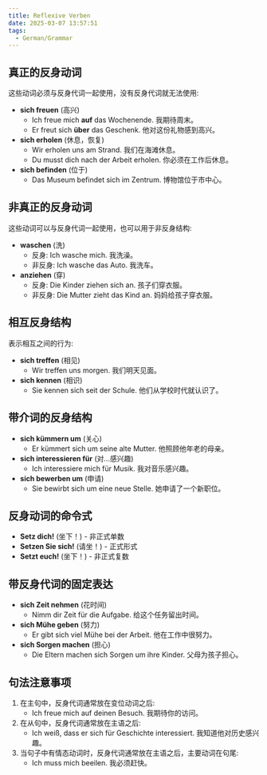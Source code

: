 ```yaml
---
title: Reflexive Verben
date: 2025-03-07 13:57:51
tags: 
  - German/Grammar
---
```


## 真正的反身动词

这些动词必须与反身代词一起使用，没有反身代词就无法使用:

- **sich freuen** (高兴)
	- Ich freue mich **auf** das Wochenende. 我期待周末。
	- Er freut sich **über** das Geschenk. 他对这份礼物感到高兴。
- **sich erholen** (休息，恢复)
	- Wir erholen uns am Strand. 我们在海滩休息。
	- Du musst dich nach der Arbeit erholen. 你必须在工作后休息。
- **sich befinden** (位于)
	- Das Museum befindet sich im Zentrum. 博物馆位于市中心。

## 非真正的反身动词

这些动词可以与反身代词一起使用，也可以用于非反身结构:

- **waschen** (洗)
	- 反身: Ich wasche mich. 我洗澡。
	- 非反身: Ich wasche das Auto. 我洗车。
- **anziehen** (穿)
	- 反身: Die Kinder ziehen sich an. 孩子们穿衣服。
	- 非反身: Die Mutter zieht das Kind an. 妈妈给孩子穿衣服。

## 相互反身结构

表示相互之间的行为:

- **sich treffen** (相见)
	- Wir treffen uns morgen. 我们明天见面。
- **sich kennen** (相识)
	- Sie kennen sich seit der Schule. 他们从学校时代就认识了。

## 带介词的反身结构

- **sich kümmern um** (关心)
	- Er kümmert sich um seine alte Mutter. 他照顾他年老的母亲。
- **sich interessieren für** (对…感兴趣)
	- Ich interessiere mich für Musik. 我对音乐感兴趣。
- **sich bewerben um** (申请)
	- Sie bewirbt sich um eine neue Stelle. 她申请了一个新职位。

## 反身动词的命令式

- **Setz dich!** (坐下！) - 非正式单数
- **Setzen Sie sich!** (请坐！) - 正式形式
- **Setzt euch!** (坐下！) - 非正式复数

## 带反身代词的固定表达

- **sich Zeit nehmen** (花时间)
	- Nimm dir Zeit für die Aufgabe. 给这个任务留出时间。
- **sich Mühe geben** (努力)
	- Er gibt sich viel Mühe bei der Arbeit. 他在工作中很努力。
- **sich Sorgen machen** (担心)
	- Die Eltern machen sich Sorgen um ihre Kinder. 父母为孩子担心。

## 句法注意事项

1. 在主句中，反身代词通常放在变位动词之后:
	- Ich freue mich auf deinen Besuch. 我期待你的访问。
2. 在从句中，反身代词通常放在主语之后:
	- Ich weiß, dass er sich für Geschichte interessiert. 我知道他对历史感兴趣。
3. 当句子中有情态动词时，反身代词通常放在主语之后，主要动词在句尾:
	- Ich muss mich beeilen. 我必须赶快。
